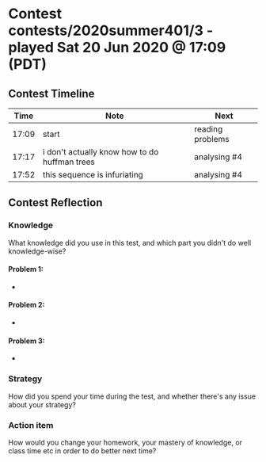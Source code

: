 # Contest contests/2020summer401/3 - played Sat 20 Jun 2020 @ 17:09 (PDT)

## Contest Timeline

| Time | Note | Next |
|----|----|----|
17:09 | start | reading problems
17:17 | i don't actually know how to do huffman trees | analysing #4
17:52 | this sequence is infuriating | analysing #4

## Contest Reflection

### Knowledge
What knowledge did you use in this test, and which part you didn't do well knowledge-wise?

#### Problem 1:

-

#### Problem 2:

-

#### Problem 3:

-

### Strategy
How did you spend your time during the test, and whether there's any issue about your strategy?

### Action item
How would you change your homework, your mastery of knowledge, or class time etc in order to do better next time?
